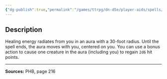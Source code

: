 ```yaml
---
{"dg-publish":true,"permalink":"/games/ttrpg/dn-d5e/player-aids/spells/level-3/aura-of-vitality/","tags":["TTRPG/DND/5e","verbal","concentration"]}
---
```



## Description
Healing energy radiates from you in an aura with a 30-foot radius.
Until the spell ends, the aura moves with you, centered on you.
You can use a bonus action to cause one creature in the aura (including you) to regain `2d6` hit points.

---

**Sources:** PHB, page 216
